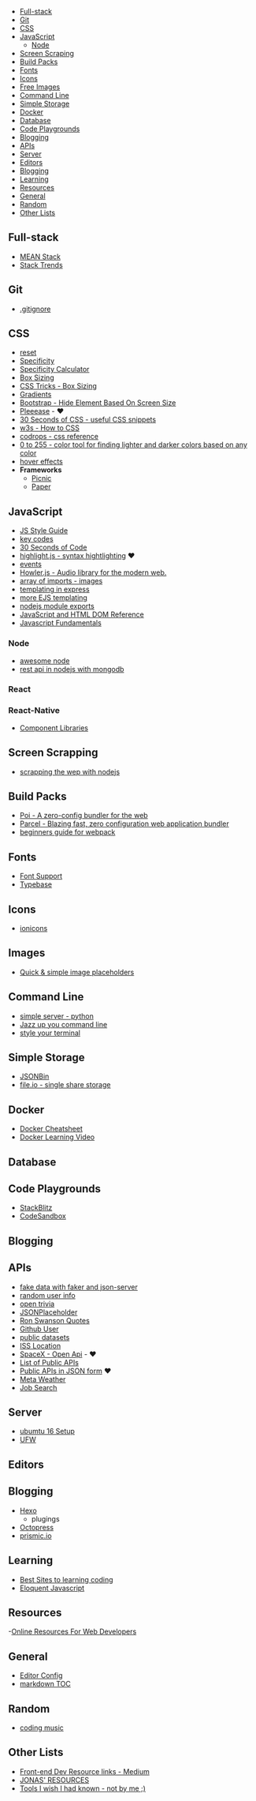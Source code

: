 <!-- START doctoc generated TOC please keep comment here to allow auto update -->

- [Full-stack](#full-stack)
- [Git](#git)
- [CSS](#css)
- [JavaScript](#javascript)
  - [Node](#node)
- [Screen Scraping](#screen-scrapping)
- [Build Packs](#build-packs)
- [Fonts](#fonts)
- [Icons](#icons)
- [Free Images](#images)
- [Command Line](#command-line)
- [Simple Storage](#simple-storage)
- [Docker](#docker)
- [Database](#database)
- [Code Playgrounds](#code-playgrounds)
- [Blogging](#blogging)
- [APIs](#apis)
- [Server](#server)
- [Editors](#editors)
- [Blogging](#blogging-1)
- [Learning](#learning)
- [Resources](#resources)
- [General](#general)
- [Random](#random)
- [Other Lists](#other-lists)

<!-- END doctoc generated TOC please keep comment here to allow auto update -->

## Full-stack
- [MEAN Stack](https://hackhands.com/how-to-get-started-on-the-mean-stack/)
- [Stack Trends](https://stackshare.io/stacks)

## Git
- [.gitignore](https://github.com/github/gitignore)

## CSS
- [reset](https://meyerweb.com/eric/tools/css/reset/)
- [Specificity](https://developer.mozilla.org/en-US/docs/Web/CSS/Specificity)
- [Specificity Calculator](http://specificity.keegan.st/)
- [Box Sizing](https://developer.mozilla.org/en-US/docs/Web/CSS/box-sizing)
- [CSS Tricks - Box Sizing](https://css-tricks.com/box-sizing/)
- [Gradients](https://uigradients.com)
- [Bootstrap - Hide Element Based On Screen Size](https://code.luasoftware.com/tutorials/bootstrap/bootstrap-hide-element-based-on-viewport-size/)
- [Pleeease](http://pleeease.io/) - :heart:
- [30 Seconds of CSS - useful CSS snippets](https://atomiks.github.io/30-seconds-of-css/)
- [w3s - How to CSS](https://www.w3schools.com/howto/)
- [codrops - css reference](https://tympanus.net/codrops/css_reference/)
- [0 to 255 - color tool for finding lighter and darker colors based on any color](http://www.0to255.com/)
- [hover effects](http://ianlunn.github.io/Hover/)
- **Frameworks**
  - [Picnic](https://picnicss.com/)
  - [Paper]()

## JavaScript
- [JS Style Guide](https://github.com/airbnb/javascript)
- [key codes](https://www.cambiaresearch.com/articles/15/javascript-char-codes-key-codes)
- [30 Seconds of Code](https://30secondsofcode.org/)
- [highlight.js - syntax hightlighting](https://github.com/isagalaev/highlight.js/) :heart:
- [events](https://developer.mozilla.org/en-US/docs/Web/Events)
- [Howler.js - Audio library for the modern web.](https://howlerjs.com/)
- [array of imports - images](https://github.com/facebook/create-react-app/issues/2545)
- [templating in express](https://coligo.io/templating-node-and-express-apps-with-ejs/)
- [more EJS templating](https://scotch.io/tutorials/use-ejs-to-template-your-node-application)
- [nodejs module exports](http://www.tutorialsteacher.com/nodejs/nodejs-module-exports)
- [JavaScript and HTML DOM Reference](https://www.w3schools.com/jsreF/default.asp)
- [Javascript Fundamentals](https://medium.freecodecamp.org/learn-these-javascript-fundamentals-and-become-a-better-developer-2a031a0dc9cf)

### Node
- [awesome node](https://github.com/sindresorhus/awesome-nodejs)
- [rest api in nodejs with mongodb](https://medium.com/of-all-things-tech-progress/5-steps-to-build-a-rest-api-in-node-js-with-mongodb-e1f2113a39bd)

### React

### React-Native
- [Component Libraries](https://blog.bitsrc.io/11-react-native-component-libraries-you-should-know-in-2018-71d2a8e33312)

## Screen Scrapping
- [scrapping the wep with nodejs]((https://scotch.io/tutorials/scraping-the-web-with-node-js))

## Build Packs
- [Poi - A zero-config bundler for the web](https://poi.js.org/)
- [Parcel - Blazing fast, zero configuration web application bundler](https://parceljs.org/)
- [beginners guide for webpack](https://medium.com/a-beginners-guide-for-webpack-2)

## Fonts
- [Font Support](https://www.cssfontstack.com/)
- [Typebase](https://github.com/devinhunt/typebase.css)

## Icons
- [ionicons](http://ionicons.com/)

## Images
- [Quick & simple image placeholders](https://placeholder.com/)

## Command Line
- [simple server - python](https://docs.python.org/2/library/simplehttpserver.html)
- [Jazz up you command line](https://medium.freecodecamp.org/jazz-up-your-bash-terminal-a-step-by-step-guide-with-pictures-80267554cb22)
- [style your terminal](https://medium.freecodecamp.org/how-you-can-style-your-terminal-like-medium-freecodecamp-or-any-way-you-want-f499234d48bc)

## Simple Storage
- [JSONBin](https://jsonbin.io/)
- [file.io - single share storage](https://www.file.io/)

## Docker
- [Docker Cheatsheet](https://gist.github.com/bradtraversy/89fad226dc058a41b596d586022a9bd3)
- [Docker Learning Video](https://www.youtube.com/watch?v=Kyx2PsuwomE)

## Database

## Code Playgrounds
- [StackBlitz](https://stackblitz.com/)
- [CodeSandbox](https://codesandbox.io/)

## Blogging

## APIs
- [fake data with faker and json-server](https://egghead.io/lessons/javascript-creating-demo-apis-with-json-server)
- [random user info](https://randomuser.me/api)
- [open trivia](https://opentdb.com/api_config.php)
- [JSONPlaceholder](https://jsonplaceholder.typicode.com/)
- [Ron Swanson Quotes](http://ron-swanson-quotes.herokuapp.com/v2/quotes)
- [Github User](https://api.github.com/users/destinio)
- [public datasets](https://aws.amazon.com/public-datasets/)
- [ISS Location](http://open-notify.org/Open-Notify-API/)
- [SpaceX - Open Api](https://github.com/r-spacex/SpaceX-API) - :heart:
- [List of Public APIs](https://github.com/toddmotto/public-apis)
- [Public APIs in JSON form](https://api.publicapis.org/entries) :heart:
- [Meta Weather](https://www.metaweather.com/api/)
- [Job Search](https://indreed.herokuapp.com/)

## Server
- [ubumtu 16 Setup](https://www.digitalocean.com/community/tutorials/initial-server-setup-with-ubuntu-16-04)
- [UFW](https://help.ubuntu.com/community/UFW)

## Editors

## Blogging
- [Hexo](https://hexo.io/)
  - plugings
- [Octopress](http://octopress.org/)
- [prismic.io](https://prismic.io/)

## Learning
- [Best Sites to learning coding](https://medium.com/web-development-resources/the-best-websites-to-learn-coding-5e903400fdff)
- [Eloquent Javascript](http://eloquentjavascript.net/)

## Resources
-[Online Resources For Web Developers](https://gist.github.com/bradtraversy/61171a9b81586f5bc4c0ca1e2beb59ab)

## General
- [Editor Config](https://gist.github.com/destinio/61a8229bf49112af598a07bf03e4abf3)
- [markdown TOC](https://github.com/thlorenz/doctoc/blob/master/README.md)

## Random
- [coding music](https://medium.com/level-up-web/youtube-background-music-for-coding-99b592a74dc8)

## Other Lists
- [Front-end Dev Resource links - Medium](https://medium.com/@williammooney/resource-guide-for-front-end-web-development-44cf7eb33d44)
- [JONAS' RESOURCES](http://codingheroes.io/resources/)
- [Tools I wish I had known - not by me ;)](https://medium.freecodecamp.org/tools-i-wish-i-had-known-about-when-i-started-coding-revisited-ffb715ffd23f)
